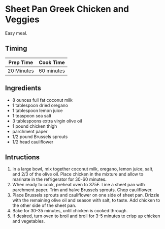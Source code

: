 # Sheet Pan Greek Chicken and Veggies

Easy meal.

## Timing

| Prep Time  | Cook Time  |
| ---------- | ---------- |
| 20 Minutes | 60 minutes |

## Ingredients

- 8 ounces full fat coconut milk
- 1 tablespoon dried oregano
- 1 tablespoon lemon juice
- 1 teaspoon sea salt
- 3 tablespoons extra virgin olive oil
- 1 pound chicken thigh
- parchment paper
- 1/2 pound Brussels sprouts
- 1/2 head cauliflower

## Intructions

1. In a large bowl, mix together coconut milk, oregano, lemon juice, salt, and 2/3 of the olive oil. Place chicken in the mixture and allow to marinate in the refrigerator for 30-60 minutes.
2. When ready to cook, preheat oven to 375F. Line a sheet pan with parchment paper. Trim and halve Brussels sprouts. Chop cauliflower.
3. Place Brussels sprouts and cauliflower on one side of sheet pan. Drizzle with the remaining olive oil and season with salt, to taste. Add chicken to the other side of the sheet pan.
4. Bake for 30-35 minutes, until chicken is cooked through.
5. If desired, turn oven to broil and broil for 3-5 minutes to crisp up chicken and vegetables.
